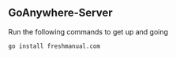 ## GoAnywhere-Server

Run the following commands to get up and going
```sh
go install freshmanual.com
```